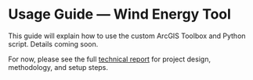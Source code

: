 # Usage Guide — Wind Energy Tool

This guide will explain how to use the custom ArcGIS Toolbox and Python script. Details coming soon.

For now, please see the full [technical report](report.pdf) for project design, methodology, and setup steps.

